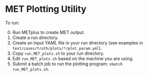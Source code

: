 # MET Plotting Utility

To run:

0. Run METplus to create MET output.
1. Create a run directory.
2. Create an input YAML file in your run directory (see examples in `test/cases/truth/plots/*/plot_param.yml`).
3. Copy `run_MET_plots.sh` to your run directory.
4. Edit `run_MET_plots.sh` based on the machine you are using.
5. Submit a batch job to run the plotting program: `sbatch run_MET_plots.sh`.
